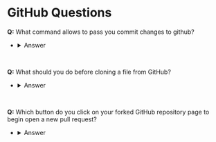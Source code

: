 # GitHub Questions

**Q:** What command allows to pass you commit changes to github?

- <details>
    <summary> Answer </summary>
     Git push
</details>
</br>

**Q:** What should you do before cloning a file from GitHub?
    

- <details>
    <summary> Answer </summary>
     Before cloning something you should fork it so you can have a GitHub repository to push you commits to.
</details>
</br>

**Q:** Which button do you click on your forked GitHub repository page to begin open a new pull request?

- <details>
    <summary> Answer </summary>
     Contribute
</details>
</br>